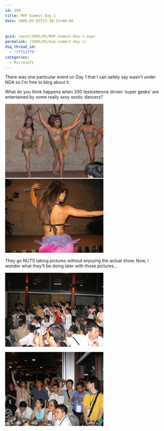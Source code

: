 ```yaml
---
id: 199
title: MVP Summit Day 1
date: 2005-05-03T13:30:23+00:00


guid: /post/2005/05/MVP-Summit-Day-1.aspx
permalink: /2005/05/mvp-summit-day-1/
dsq_thread_id:
  - "77712779"
categories:
  - Microsoft
---
```

<p>There was one particular event on Day 1 that I can safely say wasn't under NDA so I'm free to blog about it. </p>
<p>What do you think happens when 200 testosterone driven&nbsp;&lsquo;super geeks&rsquo; are entertained by some really sexy exotic dancers?</p>
<p><img height="240" alt="Exotic Dancers" src="/wp-content/uploads/contentbinary/HPIM0345_small.jpg" width="320" border="0" />&nbsp;<img height="240" alt="Belly Dancer" src="/wp-content/uploads/contentbinary/IMG_0752_small.jpg" width="320" border="0" /></p>
<p>They go NUTS taking pictures without enjoying the actual show. Now, I wonder what they&rsquo;ll be doing later with those pictures&hellip;</p>
<p><img height="240" alt="Geeks taking pics" src="/wp-content/uploads/contentbinary/IMG_0732_small.jpg" width="320" border="0" /></p>
<p><img height="240" alt="Some more pics" src="/wp-content/uploads/contentbinary/IMG_0733_small.jpg" width="320" border="0" /></p>
